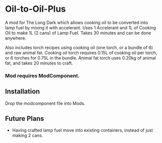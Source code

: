 # Oil-to-Oil-Plus

A mod for The Long Dark which allows cooking oil to be converted into lamp fuel by mixing it with accelerant. Uses 1 Accelerant and 1L of Cooking Oil to make 1L (2 cans) of Lamp Fuel. Takes 30 minutes and can be done anywhere.

Also includes torch recipes using cooking oil (one torch, or a bundle of 6) and raw animal fat. Cooking oil torch requires 0.15L of cooking oil per torch, or 6 torches for 0.75L in the bundle. Animal fat torch uses 0.20kg of animal fat, and takes 20 minutes to craft.

### Mod requires ModComponent.

## Installation
Drop the modcomponent file into Mods.

## Future Plans
* Having crafted lamp fuel move into existing containers, instead of just making 2 cans.
